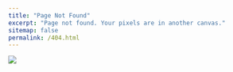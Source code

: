 ```yaml
---
title: "Page Not Found"
excerpt: "Page not found. Your pixels are in another canvas."
sitemap: false
permalink: /404.html
---
```


<img src="https://as1.ftcdn.net/v2/jpg/02/99/61/74/1000_F_299617487_fPJ8v9Onthhzwnp4ftILrtSGKs1JCrbh.jpg">

 <style>     
     img { display : block;     margin : auto;} 
 </style>

